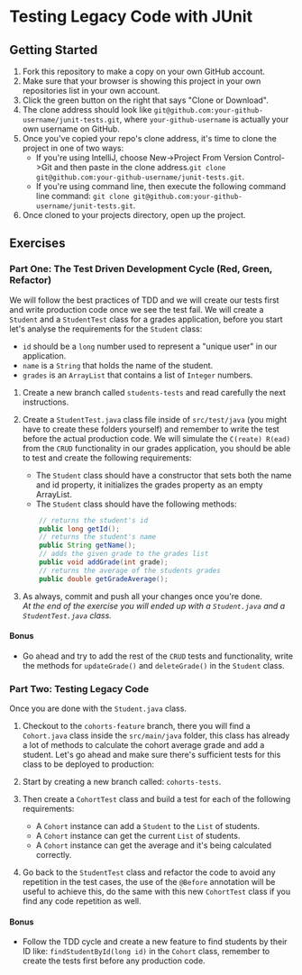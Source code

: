# Testing Legacy Code with JUnit

## Getting Started
1. Fork this repository to make a copy on your own GitHub account.
1. Make sure that your browser is showing this project in your own repositories list in your own account.
1. Click the green button on the right that says "Clone or Download". 
1. The clone address should look like `git@github.com:your-github-username/junit-tests.git`, where `your-github-username` is actually your own username on GitHub.
1. Once you've copied your repo's clone address, it's time to clone the project in one of two ways: 
    - If you're using IntelliJ, choose New->Project From Version Control->Git and then paste in the clone address.`git clone git@github.com:your-github-username/junit-tests.git`.
    - If you're using command line, then execute the following command line command: `git clone git@github.com:your-github-username/junit-tests.git`.
1. Once cloned to your projects directory, open up the project.

## Exercises

### Part One: The Test Driven Development Cycle (Red, Green, Refactor) 

We will follow the best practices of TDD and we will create our tests first and write production code once we see the test fail. We will create a `Student` and a `StudentTest` class for a grades application, before you start let's analyse the requirements for the `Student` class:
 
- `id` should be a `long` number used to represent a "unique user" in our application.
- `name` is a `String` that holds the name of the student.
- `grades` is an `ArrayList` that contains a list of `Integer` numbers.

1. Create a new branch called `students-tests` and read carefully the next instructions.
1. Create a `StudentTest.java` class file inside of `src/test/java` (you might have to create these folders yourself) and remember to write the test before the actual production code. We will simulate the `C(reate) R(ead)` from the `CRUD` functionality in our grades application, you should be able to test and create the following requirements:

    - The `Student` class should have a constructor that sets both the name and id property, it initializes the grades property as an empty ArrayList.
    - The `Student` class should have the following methods:
    ```java
        // returns the student's id
        public long getId();  
        // returns the student's name
        public String getName();
        // adds the given grade to the grades list
        public void addGrade(int grade);
        // returns the average of the students grades
        public double getGradeAverage();
    ```
1. As always, commit and push all your changes once you're done.   
_At the end of the exercise you will ended up with a `Student.java` and a `StudentTest.java` class._

#### Bonus

- Go ahead and try to add the rest of the `CRUD` tests and functionality, write the methods for `updateGrade()` and `deleteGrade()` in the `Student` class.

### Part Two: Testing Legacy Code

Once you are done with the `Student.java` class.
 
1. Checkout to the `cohorts-feature` branch, there you will find a `Cohort.java` class inside the `src/main/java` folder, this class has already a lot of methods to calculate the cohort average grade and add a student. Let's go ahead and make sure there's sufficient tests for this class to be deployed to production:

1. Start by creating a new branch called: `cohorts-tests`.
1. Then create a `CohortTest` class and build a test for each of the following requirements:
    - A `Cohort` instance can add a `Student` to the `List` of students.
    - A `Cohort` instance can get the current `List` of students.
    - A `Cohort` instance can get the average and it's being calculated correctly. 
1. Go back to the `StudentTest` class and refactor the code to avoid any repetition in the test cases, the use of the `@Before` annotation will be useful to achieve this, do the same with this new `CohortTest` class if you find any code repetition as well.

#### Bonus

- Follow the TDD cycle and create a new feature to find students by their ID like: `findStudentById(long id)` in the `Cohort` class, remember to create the tests first before any production code.